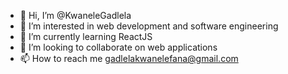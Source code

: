 - 👋 Hi, I’m @KwaneleGadlela
- 👀 I’m interested in web development and software engineering 
- 🌱 I’m currently learning ReactJS
- 💞️ I’m looking to collaborate on web applications
- 📫 How to reach me gadlelakwanelefana@gmail.com

<!---
KwaneleGadlela/KwaneleGadlela is a ✨ special ✨ repository because its `README.md` (this file) appears on your GitHub profile.
You can click the Preview link to take a look at your changes.
--->
